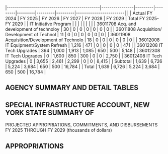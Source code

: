 |----------------------------------------------|----------------|---------|---------|---------|---------|---------|------------------------|
|                                              | Actual FY 2024 | FY 2025 | FY 2026 | FY 2027 | FY 2028 | FY 2029 | Total FY 2025- FY 2029 |
| IT Initiative Program                        |                |         |         |         |         |         |                        |
| 36011708 Acq. and development of technoloy   | 30             | 0       | 0       | 0       | 0       | 0       | 0                      |
| 36011808 Acquisition/ Development of Technol | 11             | 0       | 0       | 0       | 0       | 0       | 0                      |
| 36011908 Acquisition/Development of Technolo | 18             | 0       | 0       | 0       | 0       | 0       | 0                      |
| 36012008 IT Equipment/System Refresh         | 1,216          | 471     | 0       | 0       | 0       | 0       | 471                    |
| 36012208 IT Tech Upgrades                    | 364            | 1,000   | 1,913   | 1,085   | 650     | 500     | 5,148                  |
| 36012308 IT Tech Upgrades                    | 0              | 1,600   | 850     | 300     | 0       | 0       | 2,750                  |
| 36012408 IT Tech Upgrades                    | 0              | 3,655   | 2,461   | 2,299   | 0       | 0       | 8,415                  |
| Subtotal                                     | 1,639          | 6,726   | 5,224   | 3,684   | 650     | 500     | 16,784                 |
| Total                                        | 1,639          | 6,726   | 5,224   | 3,684   | 650     | 500     | 16,784                 |

## **AGENCY SUMMARY AND DETAIL TABLES**

## **SPECIAL INFRASTRUCTURE ACCOUNT, NEW YORK STATE SUMMARY OF**

PROJECTED APPROPRIATIONS, COMMITMENTS, AND DISBURSEMENTS FY 2025 THROUGH FY 2029 (thousands of dollars)

## **APPROPRIATIONS**
